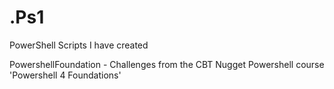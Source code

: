 # .Ps1
PowerShell Scripts I have created

PowershellFoundation - Challenges from the CBT Nugget Powershell course 'Powershell 4 Foundations'
